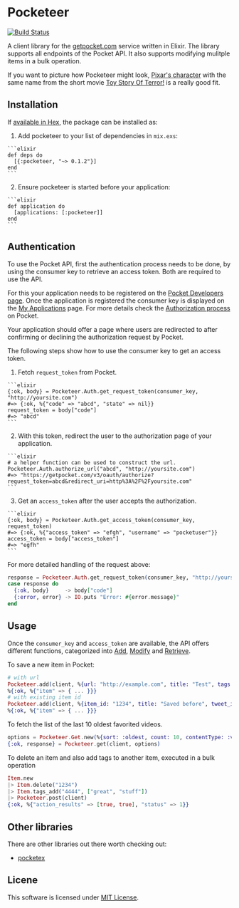 # Pocketeer

[![Build Status](https://travis-ci.org/justahero/pocketeer.svg?branch=master)](https://travis-ci.org/justahero/pocketeer)

A client library for the [getpocket.com](https://getpocket.com) service written in Elixir. The library supports all endpoints of the Pocket API. It also supports modifying mulitple items in a bulk operation.

If you want to picture how Pocketeer might look, [Pixar's character](http://pixar.wikia.com/wiki/Pocketeer) with the same name from the short movie [Toy Story Of Terror!](http://pixar.wikia.com/wiki/Toy_Story_of_Terror!) is a really good fit.

## Installation

If [available in Hex](https://hex.pm/docs/publish), the package can be installed as:

  1. Add pocketeer to your list of dependencies in `mix.exs`:

    ```elixir
    def deps do
      [{:pocketeer, "~> 0.1.2"}]
    end
    ```

  2. Ensure pocketeer is started before your application:

    ```elixir
    def application do
      [applications: [:pocketeer]]
    end
    ```

## Authentication

To use the Pocket API, first the authentication process needs to be done, by using the consumer key to retrieve an access token. Both are required to use the API.

For this your application needs to be registered on the [Pocket Developers page](https://getpocket.com/developer/apps/new). Once the application is registered the consumer key is displayed on the [My Applications](https://getpocket.com/developer/apps/) page. For more details check the [Authorization process](https://getpocket.com/developer/docs/authentication) on Pocket.

Your application should offer a page where users are redirected to after confirming or declining the authorization request by Pocket.

The following steps show how to use the consumer key to get an access token.

  1. Fetch `request_token` from Pocket.

    ```elixir
    {:ok, body} = Pocketeer.Auth.get_request_token(consumer_key, "http://yoursite.com")
    #=> {:ok, %{"code" => "abcd", "state" => nil}}
    request_token = body["code"]
    #=> "abcd"
    ```

  2. With this token, redirect the user to the authorization page of your application.

    ```elixir
    # a helper function can be used to construct the url.
    Pocketeer.Auth.authorize_url("abcd", "http://yoursite.com")
    #=> "https://getpocket.com/v3/oauth/authorize?request_token=abcd&redirect_uri=http%3A%2F%2Fyoursite.com"
    ```

  3. Get an `access_token` after the user accepts the authorization.

    ```elixir
    {:ok, body} = Pocketeer.Auth.get_access_token(consumer_key, request_token)
    #=> {:ok, %{"access_token" => "efgh", "username" => "pocketuser"}}
    access_token = body["access_token"]
    #=> "egfh"
    ```

For more detailed handling of the request above:

```elixir
response = Pocketeer.Auth.get_request_token(consumer_key, "http://yoursite.com")
case response do
  {:ok, body}     -> body["code"]
  {:error, error} -> IO.puts "Error: #{error.message}"
end
```

## Usage

Once the `consumer_key` and `access_token` are available, the API offers different functions, categorized into
[Add](https://getpocket.com/developer/docs/v3/add), [Modify](https://getpocket.com/developer/docs/v3/modify) and [Retrieve](https://getpocket.com/developer/docs/v3/retrieve).

To save a new item in Pocket:

```elixir
# with url
Pocketeer.add(client, %{url: "http://example.com", title: "Test", tags: ["news", "test"]})
%{:ok, %{"item" => { ... }}}
# with existing item id
Pocketeer.add(client, %{item_id: "1234", title: "Saved before", tweet_id: "tweet_id"})
%{:ok, %{"item" => { ... }}}
```

To fetch the list of the last 10 oldest favorited videos.

```elixir
options = Pocketeer.Get.new(%{sort: :oldest, count: 10, contentType: :video, favorite: true})
{:ok, response} = Pocketeer.get(client, options)
```

To delete an item and also add tags to another item, executed in a bulk operation

```elixir
Item.new
|> Item.delete("1234")
|> Item.tags_add("4444", ["great", "stuff"])
|> Pocketeer.post(client)
{:ok, %{"action_results" => [true, true], "status" => 1}}
```

## Other libraries

There are other libraries out there worth checking out:

* [pocketex](https://github.com/essenciary/pocketex)


## Licene

This software is licensed under [MIT License](https://github.com/justahero/pocketeer/blob/master/LICENSE.md).